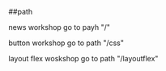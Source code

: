 ##path

news workshop go to payh "/"

button workshop go to path "/css"

layout flex woskshop go to path "/layoutflex"